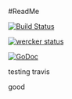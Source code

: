 #ReadMe

[![Build Status](https://travis-ci.org/vinayak/string.svg?branch=master)](https://travis-ci.org/vinayak/string)

[![wercker status](https://app.wercker.com/status/3aac3791106be178e49a1b5fd2ca05a7/s "wercker status")](https://app.wercker.com/project/bykey/3aac3791106be178e49a1b5fd2ca05a7)

[![GoDoc](https://godoc.org/github.com/vinayak/string?status.svg)](https://godoc.org/github.com/vinayak/string)

testing travis 

good 